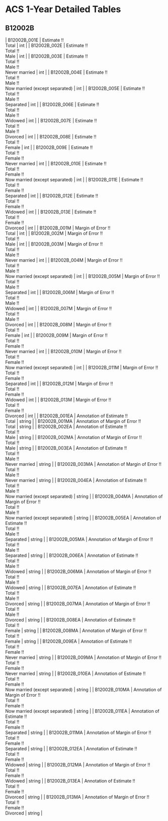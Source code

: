 # ACS 1-Year Detailed Tables

## B12002B

| B12002B_001E | Estimate !!<br>Total | int |
| B12002B_002E | Estimate !!<br>Total !!<br>Male | int |
| B12002B_003E | Estimate !!<br>Total !!<br>Male !!<br>Never married | int |
| B12002B_004E | Estimate !!<br>Total !!<br>Male !!<br>Now married (except separated) | int |
| B12002B_005E | Estimate !!<br>Total !!<br>Male !!<br>Separated | int |
| B12002B_006E | Estimate !!<br>Total !!<br>Male !!<br>Widowed | int |
| B12002B_007E | Estimate !!<br>Total !!<br>Male !!<br>Divorced | int |
| B12002B_008E | Estimate !!<br>Total !!<br>Female | int |
| B12002B_009E | Estimate !!<br>Total !!<br>Female !!<br>Never married | int |
| B12002B_010E | Estimate !!<br>Total !!<br>Female !!<br>Now married (except separated) | int |
| B12002B_011E | Estimate !!<br>Total !!<br>Female !!<br>Separated | int |
| B12002B_012E | Estimate !!<br>Total !!<br>Female !!<br>Widowed | int |
| B12002B_013E | Estimate !!<br>Total !!<br>Female !!<br>Divorced | int |
| B12002B_001M | Margin of Error !!<br>Total | int |
| B12002B_002M | Margin of Error !!<br>Total !!<br>Male | int |
| B12002B_003M | Margin of Error !!<br>Total !!<br>Male !!<br>Never married | int |
| B12002B_004M | Margin of Error !!<br>Total !!<br>Male !!<br>Now married (except separated) | int |
| B12002B_005M | Margin of Error !!<br>Total !!<br>Male !!<br>Separated | int |
| B12002B_006M | Margin of Error !!<br>Total !!<br>Male !!<br>Widowed | int |
| B12002B_007M | Margin of Error !!<br>Total !!<br>Male !!<br>Divorced | int |
| B12002B_008M | Margin of Error !!<br>Total !!<br>Female | int |
| B12002B_009M | Margin of Error !!<br>Total !!<br>Female !!<br>Never married | int |
| B12002B_010M | Margin of Error !!<br>Total !!<br>Female !!<br>Now married (except separated) | int |
| B12002B_011M | Margin of Error !!<br>Total !!<br>Female !!<br>Separated | int |
| B12002B_012M | Margin of Error !!<br>Total !!<br>Female !!<br>Widowed | int |
| B12002B_013M | Margin of Error !!<br>Total !!<br>Female !!<br>Divorced | int |
| B12002B_001EA | Annotation of Estimate !!<br>Total | string |
| B12002B_001MA | Annotation of Margin of Error !!<br>Total | string |
| B12002B_002EA | Annotation of Estimate !!<br>Total !!<br>Male | string |
| B12002B_002MA | Annotation of Margin of Error !!<br>Total !!<br>Male | string |
| B12002B_003EA | Annotation of Estimate !!<br>Total !!<br>Male !!<br>Never married | string |
| B12002B_003MA | Annotation of Margin of Error !!<br>Total !!<br>Male !!<br>Never married | string |
| B12002B_004EA | Annotation of Estimate !!<br>Total !!<br>Male !!<br>Now married (except separated) | string |
| B12002B_004MA | Annotation of Margin of Error !!<br>Total !!<br>Male !!<br>Now married (except separated) | string |
| B12002B_005EA | Annotation of Estimate !!<br>Total !!<br>Male !!<br>Separated | string |
| B12002B_005MA | Annotation of Margin of Error !!<br>Total !!<br>Male !!<br>Separated | string |
| B12002B_006EA | Annotation of Estimate !!<br>Total !!<br>Male !!<br>Widowed | string |
| B12002B_006MA | Annotation of Margin of Error !!<br>Total !!<br>Male !!<br>Widowed | string |
| B12002B_007EA | Annotation of Estimate !!<br>Total !!<br>Male !!<br>Divorced | string |
| B12002B_007MA | Annotation of Margin of Error !!<br>Total !!<br>Male !!<br>Divorced | string |
| B12002B_008EA | Annotation of Estimate !!<br>Total !!<br>Female | string |
| B12002B_008MA | Annotation of Margin of Error !!<br>Total !!<br>Female | string |
| B12002B_009EA | Annotation of Estimate !!<br>Total !!<br>Female !!<br>Never married | string |
| B12002B_009MA | Annotation of Margin of Error !!<br>Total !!<br>Female !!<br>Never married | string |
| B12002B_010EA | Annotation of Estimate !!<br>Total !!<br>Female !!<br>Now married (except separated) | string |
| B12002B_010MA | Annotation of Margin of Error !!<br>Total !!<br>Female !!<br>Now married (except separated) | string |
| B12002B_011EA | Annotation of Estimate !!<br>Total !!<br>Female !!<br>Separated | string |
| B12002B_011MA | Annotation of Margin of Error !!<br>Total !!<br>Female !!<br>Separated | string |
| B12002B_012EA | Annotation of Estimate !!<br>Total !!<br>Female !!<br>Widowed | string |
| B12002B_012MA | Annotation of Margin of Error !!<br>Total !!<br>Female !!<br>Widowed | string |
| B12002B_013EA | Annotation of Estimate !!<br>Total !!<br>Female !!<br>Divorced | string |
| B12002B_013MA | Annotation of Margin of Error !!<br>Total !!<br>Female !!<br>Divorced | string |

